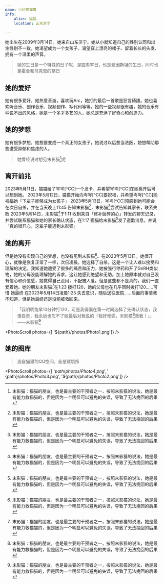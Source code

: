 ```yaml
---
name: 小屁孩猫猫
info:
    alias: 猫猫
    location: 山东济宁

---
```


她出生在2009年3月14日，她来自山东济宁。她从小就知道自己的性别认同和出生性别不一致，她渴望成为一个女孩子，渴望穿上漂亮的裙子、留着长长的头发、拥有一个温柔的声音。

> 她的生日是一个特殊的日子呢，是圆周率日，也是爱因斯坦的生日，同时也是霍金和马克思的祭日

## 她的爱好

她有很多爱好，她热爱音游，喜欢玩Arc，她打的最后一首歌是狂言綺語。她也喜欢听音乐、创作音乐、视频创作、写代码等等。她的一些视频很有趣，她的音乐有种说不出的风格，她是一个多才多艺的人，她总是充满了好奇心和创造力。

## 她的梦想

她有很多梦想，她想要变成一个真正的女孩子，她说过以后想当法医，她想帮助那些遭受抑郁和焦虑的人。

> 她曾经说过想见末影猫[^EC]呢

## 离开前兆

2023年5月11日，猫猫给了岑岑[^CC]一个发卡，并希望岑岑[^CC]在她离开后可以想到她。
2023年5月12日，猫猫开始向岑岑[^CC]要祝福，并希望岑岑[^CC]能祝福她「下辈子能够成为女孩子」
2023年5月13日，岑岑[^CC]预感到她可能会在次日自杀，并在当天晚上11:45 告知末影猫[^EC]，末影猫[^EC]尝试告知其家长，联系失败
2023年5月14日，末影猫[^EC]于1:11 收到来自「修补破碎的心」转发的聊天记录，并尝试联系猫猫和她的家长确认状态，在1:17 猫猫给末影猫[^EC]发了道歉消息，并说「真的很开心，这辈子能遇到末影猫」

## 她的离开

但是她没有实现自己的梦想，也没有见到末影猫[^EC]。在2023年5月13日，她很开心，就像是恢复正常了一样，次日凌晨，她选择了自杀。这是一个让人难以接受和理解的决定。我知道她遭受了很多的痛苦和压力，她被强行停药和开了GnRH类似物，她的父母没能理解她的诉求，这让她感到绝望和无助。加上她原本就对自己没有信心和价值感，她觉得自己没用，不配被人爱。但是这些都不是真的，我们一直爱着她。她的朋友末影猫[^EC]在1:23 拨打120，她的父母也在几乎同时拨打120......可惜 她最终 在2023年5月14日凌晨1:25 失去意识，随后送往医院......后面的事情我不知道，但是她最终还是没能被救回来。

> 「我明明能早10分钟打120，可是我偏偏在第一时间选择了先确认状态，我很自责，我永远也忘不了她最后对我说的『我好难受，末影猫[^EC]救我！』」——末影猫[^EC]

<PhotoScroll photos={[ '${path}/photos/Photo1.png']} />

## 她的图库

> 选自猫猫的QQ空间，全是建筑照

<PhotoScroll photos={[ '${path}/photos/Photo4.png', '${path}/photos/Photo3.png', '${path}/photos/Photo2.png']} />

[^EC]: 末影猫：猫猫的朋友，也是最主要的干预者之一，按照末影猫的说法，她是最有能力救猫猫的，但是因为一个明显可以避免的失误，导致了无法挽回的后果
[^FH]: 修补破碎的心：猫猫的朋友，也是让猫猫加入「某个群聊」的人，因为她，猫猫才能买到糖，才能认识各位，按照她的说法，如果她不把猫猫拉入圈子，猫猫可能不会自杀
[^CC]：岑岑：猫猫的男朋友，最先预感到猫猫会自杀，按照他的说法「我们或许确实延长了她的生命，没有我们，她或许3月就走了...」
